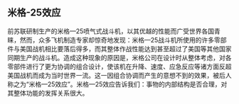 ## 米格-25效应

前苏联研制生产的米格—25喷气式战斗机，以其优越的性能而广受世界各国青睐，然而，众多飞机制造专家却惊奇地发现：米格—25战斗机所使用的许多零部件与美国战机相比要落后得多，而其整体作战性能达到甚至超过了美国等其他国家同期生产的战斗机。造成这种现象的原因是，米格公司在设计时从整体考虑，对各零部件进行了更为协调的组合设计，使该机在升降、速度、应急反应等诸方面反超美国战机而成为当时世界一流。这一因组合协调而产生的意想不到的效果，被后人称之为“米格—25效应”。米格—25效应告诉我们：事物的内部结构是否合理，对其整体功能的发挥关系很大。
